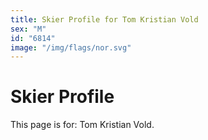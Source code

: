 ```yaml
---
title: Skier Profile for Tom Kristian Vold
sex: "M"
id: "6814"
image: "/img/flags/nor.svg" 
---
```


# Skier Profile

This page is for: Tom Kristian Vold.
    